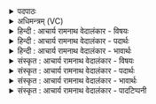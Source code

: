 <details><summary>पदपाठः</summary>

आ꣢। अ꣣य꣢म्। गौः। पृ꣡श्निः꣢꣯। अ꣣क्रमीत्। अ꣡स꣢꣯दत्। मा꣣त꣡र꣢म्। पु꣣रः꣢। पि꣣त꣡र꣢म्। च꣣। प्रय꣢न्। प्र꣣। य꣢न्। स्व३रि꣡ति꣢। ६३०।
</details>

<details><summary>अधिमन्त्रम् (VC)</summary>

- सूर्यः
- सार्पराज्ञी
- गायत्री
- षड्जः
- आरण्यं काण्डम्
</details>

<details><summary>हिन्दी : आचार्य रामनाथ वेदालंकार - विषयः</summary>

अगले मन्त्र में सूर्य, पृथिवीलोक, परमात्मा, जीवात्मा और स्तोता का वर्णन है।
</details>

<details><summary>हिन्दी : आचार्य रामनाथ वेदालंकार - पदार्थः</summary>

पदार्थान्वयभाषाः -  प्रथम—सूर्य के पक्ष में। (अयम्) यह (पृश्निः गौः) रंग-बिरंगा सूर्य (आ अक्रमीत्) चारों ओर अक्ष-परिभ्रमण कर रहा है। (पुरः) सामने स्थित हुआ (मातरम्) हमारी मातृभूमि को (असदत्) किरणों द्वारा प्राप्त होता है, (च) और (पितरम्) हमारे पितृतुल्य (स्वः) अन्तरिक्ष को भी (प्रयन्) किरणों द्वारा प्राप्त होता हुआ स्थित है ॥ द्वितीय—भूमण्डल के पक्ष में। (अयम्) यह (पृश्निः) रंग-बिरंगा (गौः) भूमण्डल (आ अक्रमीत्) अपने चारों ओर अक्ष-परिभ्रमण कर रहा है और (पुरः) पश्चिम से पूर्व-पूर्व की ओर (पितरम्) अपने पिता (स्वः) सूर्य के चारों ओर भी (प्रयन्) गति करता हुआ (मातरम्) अन्तरिक्ष रूप माता की गोद में (असदत्) स्थित है। पृथिवी का भ्रमण भी सूर्य के ही महत्त्व को प्रकट करता है, अतः इस पक्ष में भी मन्त्र का देवता सूर्य होने में कोई दोष नहीं आता ॥ तृतीय—परमेश्वर के पक्ष में। (अयम्) यह (पृश्निः) ज्योतिर्मय (गौः) सर्वज्ञ, सर्वव्यापी परमेश्वर (आ अक्रमीत्) शरीर में और ब्रह्माण्ड में चारों ओर गया हुआ है, अर्थात् अन्तर्यामी है, (मातरम्) निश्चयात्मक ज्ञान की जननी बुद्धि के (पुरः) आगे (असदत्) स्थित होता है, (च) और (पितरम्) पालनकर्ता (स्वः) सुख के भोक्ता जीवात्मा को (प्रयन्) प्राप्त होता है ॥ चतुर्थ—जीवात्मा के पक्ष में। (अयम्) यह (पृश्निः) चित्र-विचित्र कर्मसंस्कारों से युक्त (गौः) प्रयत्नशील, विज्ञाता जीवात्मा (आ अक्रमीत्) कर्मों के अनुसार मनुष्य-शरीर को प्राप्त होता है। (पुरः) पहले (मातरम्) माता को अर्थात् माता के गर्भाशय को (असदत्) प्राप्त होता है, (च) और जन्म के अनन्तर (स्वः) विज्ञानप्रकाश से युक्त (पितरम्) पिता को (प्रयन्) प्राप्त होता है ॥ पञ्चम—स्तोता के पक्ष में। (अयम्) यह (पृश्निः) आश्चर्यमय गुणोंवाला (गौः) ज्ञानज्योति से सूर्यवत् भासमान स्तोता (आ अक्रमीत्) चारों ओर पुरुषार्थ करता है, (पुरः) आगे होकर (मातरम्) वेदवाणी रूप माता को (असदत्) प्राप्त करता है, (च) और (स्वः)प्रकाशमान (पितरम्) परमात्मा रूप पिता को (प्रयन्) प्राप्त करने का यत्न करता है ॥ निघण्टु ३।१६ के अनुसार गौ स्तोता का वाचक होता है ॥४॥ इस मन्त्र में श्लेषालङ्कार है ॥४॥
</details>

<details><summary>हिन्दी : आचार्य रामनाथ वेदालंकार - भावार्थः</summary>

भावार्थभाषाः -  सूर्य की स्थानान्तर गति नहीं है, वह अपनी धुरी पर ही घूमता है और पृथिवी तथा अन्य ग्रहों-उपग्रहों सोम, मङ्गल, बुध, बृहस्पति आदियों को अपनी किरणों से प्राप्त होकर प्रकाशित करता है। पृथिवी की दो प्रकार की गति है, पहली उसकी अपनी धुरी पर, जिसके द्वारा अहोरात्र बनते हैं, दूसरी अपनी नियत कक्षा में सूर्य के चारों ओर, जिससे संवत्सरचक्र चलता है। परमेश्वर सर्वव्यापक होता हुआ शरीर में स्थित आत्मा, मन और बुद्धि आदियों का तथा ब्रह्माण्ड में स्थित सूर्य, चन्द्रमा एवं पृथिवी आदियों का सञ्चालन करता है। जीवात्मा शुभ और अशुभ कर्म के अनुसार माता के गर्भ को प्राप्त करके जन्म ग्रहण करता है और परमात्मा का स्तोता पुरुषार्थी होकर वेदवाणीरूप माता को तथा पिता परमात्मा को प्राप्त करता है ॥४॥
</details>

<details><summary>संस्कृत : आचार्य रामनाथ वेदालंकार - विषयः</summary>

अथ गोनाम्ना सूर्यो भूलोकः परमात्मा जीवात्मा स्तोता च वर्ण्यते।
</details>

<details><summary>संस्कृत : आचार्य रामनाथ वेदालंकार - पदार्थः</summary>

पदार्थान्वयभाषाः -  प्रथमः—सूर्यपक्षे। (अयम्) एषः (पृश्निः गौः) चित्रवर्णः सूर्यः। पृश्निः आदित्यो भवति, प्राश्नुत एनं वर्ण इति नैरुक्ताः। संस्पृष्टा रसान्, संस्पृष्टा भासं ज्योतिषां, संस्पृष्टो भासेति वा। गौः आदित्यो भवति, गमयति रसान्, गच्छत्यन्तरिक्षे। निरु० २।१४। (आ अक्रमीत्) परितः क्राम्यति, अक्षपरिभ्रमणं करोतीत्यर्थः। (पुरः) समक्षं स्थितः सन् (मातरम्) अस्मन्मातृभूतां भूमिम् (असदत्) आसीदति, किरणैः प्राप्नोति। षद्लृ विशरणगत्यवसादनेषु। अत्र गत्यर्थात् सामान्यार्थे लुङ्। (पितरम्) अस्मत्पितृभूतम् (स्वः च) अन्तरिक्षं च (प्रयन्) स्वरश्मिभिः प्रगच्छन्, स्थितोऽस्तीति शेषः ॥ अथ द्वितीयः—भूमण्डलपक्षे। (अयम्) एषः (पृश्निः) नानावर्णः (गौः) भूगोलः। इयं पृथिवी पृश्निः। तै० ब्रा० १।४।१।५। इति ह पृथिव्याः पृश्नित्वं विज्ञायते। (आ अक्रमीत्) आ समन्तात् अक्षपरिभ्रमणं करोति। (पुरः) पश्चिमतः पूर्वं पूर्वम् (पितरम्) पितृभूतम् (स्वः) आदित्यं परितः। स्वः आदित्यो भवति इति निरुक्तम्। २।१४। (प्रयन्) अण्डाकृतिमार्गे वेगेन धावन् (मातरम्) अन्तरिक्षम्, (मातुः) अन्तरिक्षस्य अङ्कम् इत्यर्थः। माता अन्तरिक्षम्, निर्मीयन्तेऽस्मिन् भूतानि। निरु० २।८। (असदत्) आसीदति। पृथिव्या भ्रमणमपि सूर्यस्यैव महत्त्वं द्योतयतीत्यत्रापि मन्त्रस्य सूर्यदेवतात्वं न व्याहन्यते ॥२ अथ तृतीयः—परमेश्वरपक्षे, ऋचोऽस्या वैकल्पिकत्वेनात्म- देवताकत्वात्।३ (अयम्) एषः (पृश्निः) भासा संस्पृष्टः (गौः) सर्वज्ञः सर्वव्यापी परमेश्वरः। गच्छति व्याप्नोति जानाति वा सर्वमिति गौः परमेश्वरः। (आ अक्रमीत्) पिण्डे ब्रह्माण्डे वा सर्वत्र पादविक्षेपं करोति, अन्तर्यामित्वेन तिष्ठतीत्यर्थः। (मातरम्) अध्यवसायात्मकज्ञानस्य निर्मात्रीं बुद्धिम् (पुरः) समक्षम् (असदत्) तिष्ठति, (पितरम्) पालकम् (स्वः च) सुखस्य भोक्तारं जीवात्मानं च (प्रयन्) प्राप्नुवन् भवति ॥ अथ चतुर्थः—जीवात्मपक्षे। (अयम्) एषः (पृश्निः) चित्रविचित्रकर्मसंस्कारः (गौः) प्रयत्नशीलो विज्ञाता वा जीवात्मा। गच्छति चेष्टते जानाति वा स गौः आत्मा। (आ अक्रमीत्) कर्मानुसारं मानवदेहं प्राप्नोति, (पुरः) प्रथमम् (मातरम्) जननीम्, तस्या उदरम् इत्यर्थः (असदत्) गच्छति, (च) पश्चाच्च जन्मानन्तरम् (स्वः) विज्ञानप्रकाशयुक्तम् (पितरम्) जनकम् (प्रयन्) प्रगच्छन् भवति ॥ अथ पञ्चमः—स्तोतृपक्षे। (अयम्) एषः (पृश्निः) चित्रगुणोपेतः (गौः) सूर्यवत् ज्ञानमयेन ज्योतिषा युक्तः स्तोता। गौरिति स्तोतृनामसु पठितम्। निघं० ३।१६। (आ अक्रमीत्) सर्वतः पुरुषार्थरूपंपादविक्षेपं करोति, (पुरः) अग्रे भूत्वा (मातरम्) वेदवाग्रूपां मातरम् (असदत्) प्राप्नोति, ततस्तन्माध्यमेन (स्वः) प्रकाशमयम् (पितरम् च) परमात्मरूपं जनकं च (प्रयन्) प्राप्नुवन् भवतीति शेषः, प्राप्तुं यतते इत्यर्थः ॥४॥ अत्र श्लेषालङ्कारः ॥४॥
</details>

<details><summary>संस्कृत : आचार्य रामनाथ वेदालंकार - भावार्थः</summary>

भावार्थभाषाः -  सूर्यस्य स्थानान्तरगतिर्नास्ति, स स्वधुर्येव परिभ्रमति, पृथिवीमितरांश्च ग्रहोपग्रहान् सोममङ्गलबुधबृहस्पत्यादीन् स्वकीयै रश्मिभिरुपगम्य प्रकाशयति। पृथिव्याश्च द्विविधा गतिरस्ति, प्रथमा स्वधुरि यथाऽहोरात्रौ भवतः, द्वितीया च नियतकक्षायां सूर्यं परितः, यया संवत्सरचक्रं प्रवर्तते। परमेश्वरः सर्वव्यापकः सन् शरीरस्थान् आत्ममनोबुद्ध्यादीन् ब्रह्माण्डस्थांश्च सूर्यचन्द्रपृथिव्यादीन् सञ्चालयति। जीवात्मा शुभाशुभकर्मानुसारं मातुर्गर्भं प्राप्य जन्म गृह्णाति। परमात्मनः स्तोता च पुरुषार्थी भूत्वा वेदवाग्रूपां मातरं पितरं परमात्मानं चोपगच्छति ॥४॥
</details>

<details><summary>संस्कृत : आचार्य रामनाथ वेदालंकार - पादटिप्पनी</summary>

टिप्पणी:   १. ऋ० १०।१८९।१ देवता सार्पराज्ञी सूर्यो वा। य० ३।६ ऋषिः सर्पराज्ञी कद्रूः। देवता अग्निः। साम० १३७६। अथ० ६।३१।१ ऋषिः उपरिबभ्रवः, देवता गौः। अथ० २०।४८।४ ऋषिः सर्पराज्ञी, देवता सूर्यः, गौः। २. दयानन्दर्षिणा मन्त्रोऽयम् ऋग्वेदादिभाष्यभूमिकायां पृथिव्यादिलोकभ्रमणप्रकरणे भूगोलसूर्यचन्द्रादिलोकभ्रमणविषये, यजुर्भाष्ये च भूलोकस्य सूर्यं परितो भ्रमणविषये व्याख्यातः। ३. आयं गौः पृश्निरित्यस्य सार्पराज्ञी समैक्षत। ऋचस्तिस्रो भवेदासां विकल्पेनात्मदेवता ॥ इति सा०।
</details>